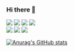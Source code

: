 ### Hi there 👋

<!--
**O-Z-Z-Y/O-Z-Z-Y** is a ✨ _special_ ✨ repository because its `README.md` (this file) appears on your GitHub profile.

Here are some ideas to get you started:

- 🔭 I’m currently working on ...
- 🌱 I’m currently learning ...
- 👯 I’m looking to collaborate on ...
- 🤔 I’m looking for help with ...
- 💬 Ask me about ...
- 📫 How to reach me: ...
- 😄 Pronouns: ...
- ⚡ Fun fact: ...
-->

![](https://img.shields.io/badge/HTML5-E34F26?style=flat-square&amp;logo=HTML5&amp;logoColor=white)
![](https://img.shields.io/badge/CSS3-1572B6?style=flat-square&amp;logo=CSS3&amp;logoColor=white)
![](https://img.shields.io/badge/Javascript-F7DF1E?style=flat-square&amp;logo=JavaScript&amp;logoColor=black)
![](https://img.shields.io/badge/Typescript-3178C6?style=flat-square&amp;logo=TypeScript&amp;logoColor=white)
<br>
![](https://img.shields.io/badge/React-61DAFB?style=flat-square&amp;logo=React&amp;logoColor=white)
![](https://img.shields.io/badge/Redux-764ABC?style=flat-square&amp;logo=Redux&amp;logoColor=white)
![](https://img.shields.io/badge/Next.js-black?style=flat-square&amp;logo=Next.js&amp;logoColor=white)

[![Anurag's GitHub stats](https://github-readme-stats.vercel.app/api?username=O-Z-Z-Y)](https://github.com/anuraghazra/github-readme-stats)

